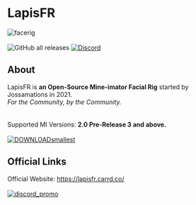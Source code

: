 # LapisFR
![facerig](https://github.com/Jossamations/LapisFR/assets/23328833/b6d6bfa8-2275-4b32-9aba-633c1684d4b0)
<br/> <br/> ![GitHub all releases](https://img.shields.io/github/downloads/jossamations/lapisfr/total?color=seagreen) 
[![Discord](https://img.shields.io/discord/836341946511392789?color=skyblue&label=discord)](https://discord.gg/KkseTBdNZH)
## About
LapisFR is **an Open-Source Mine-imator Facial Rig** started by Jossamations in 2021.  <br/> *For the Community, by the Community.* <br/>
<br/> <br/> Supported MI Versions: **2.0 Pre-Release 3 and above.** <br> <br>
[![DOWNLOADsmallest](https://media.discordapp.net/attachments/900147042167439370/1157524696812752896/DOWNLOADsmallest.png)](https://github.com/Jossamations/LapisFR/releases)

## Official Links

Official Website: https://lapisfr.carrd.co/ 
<br/> <br/> [![discord_promo](https://user-images.githubusercontent.com/23328833/180606726-54d8acea-7f81-4464-92b4-2fa324acae4f.png)](https://discord.gg/KkseTBdNZH)

